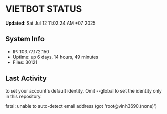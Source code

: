 # VIETBOT STATUS
**Updated**: Sat Jul 12 11:02:24 AM +07 2025

## System Info
- IP: 103.77.172.150
- Uptime: up 6 days, 14 hours, 49 minutes
- Files: 30121

## Last Activity

to set your account's default identity.
Omit --global to set the identity only in this repository.

fatal: unable to auto-detect email address (got 'root@vinh3690.(none)')
